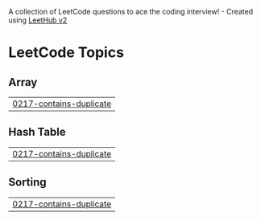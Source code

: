 A collection of LeetCode questions to ace the coding interview! - Created using [LeetHub v2](https://github.com/arunbhardwaj/LeetHub-2.0)
<!---LeetCode Topics Start-->
# LeetCode Topics
## Array
|  |
| ------- |
| [0217-contains-duplicate](https://github.com/phuoc-stack/leetcode/tree/master/0217-contains-duplicate) |
## Hash Table
|  |
| ------- |
| [0217-contains-duplicate](https://github.com/phuoc-stack/leetcode/tree/master/0217-contains-duplicate) |
## Sorting
|  |
| ------- |
| [0217-contains-duplicate](https://github.com/phuoc-stack/leetcode/tree/master/0217-contains-duplicate) |
<!---LeetCode Topics End-->